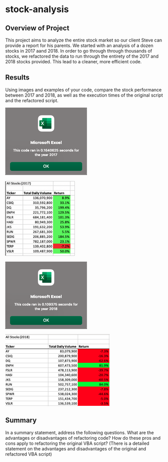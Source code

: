 # stock-analysis

## Overview of Project
This project aims to analyze the entire stock market so our client Steve can provide a report for his parents. We started with an analysis of a dozen stocks in 2017 aand 2018. In order to go through through thousands of stocks, we refactored the data to run through the entirety of the 2017 and 2018 stocks provided. This lead to a cleaner, more efficient code. 

## Results
Using images and examples of your code, compare the stock performance between 2017 and 2018, as well as the execution times of the original script and the refactored script.

![VBA_Challenge_2017.png](https://github.com/Simranbains1/stock-analysis/blob/main/Resources/VBA_Challenge_2017.png)

![VBA_Challenge_2017_data_.png](https://github.com/Simranbains1/stock-analysis/blob/main/Resources/VBA_Challenge_2017_data_.png)

![VBA_Challenge_2018.png](https://github.com/Simranbains1/stock-analysis/blob/main/Resources/VBA_Challenge_2018.png)

![VBA_Challenge_2018_data.png](https://github.com/Simranbains1/stock-analysis/blob/main/Resources/VBA_Challenge_2018_data.png)

## Summary
In a summary statement, address the following questions.
What are the advantages or disadvantages of refactoring code?
How do these pros and cons apply to refactoring the original VBA script? (There is a detailed statement on the advantages and disadvantages of the original and refactored VBA script)
